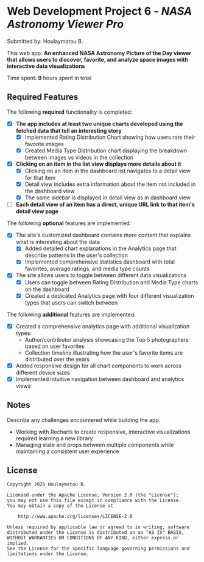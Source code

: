 # Web Development Project 6 - _NASA Astronomy Viewer Pro_

Submitted by: Houlaymatou B.

This web app: **An enhanced NASA Astronomy Picture of the Day viewer that allows users to discover, favorite, and analyze space images with interactive data visualizations**

Time spent: **9** hours spent in total

## Required Features

The following **required** functionality is completed:

- [x] **The app includes at least two unique charts developed using the fetched data that tell an interesting story**
  - [x] Implemented Rating Distribution Chart showing how users rate their favorite images
  - [x] Created Media Type Distribution chart displaying the breakdown between images vs videos in the collection
- [x] **Clicking on an item in the list view displays more details about it**
  - [x] Clicking on an item in the dashboard list navigates to a detail view for that item
  - [x] Detail view includes extra information about the item not included in the dashboard view
  - [x] The same sidebar is displayed in detail view as in dashboard view
- [ ] **Each detail view of an item has a direct, unique URL link to that item's detail view page**

The following **optional** features are implemented:

- [x] The site's customized dashboard contains more content that explains what is interesting about the data
  - [x] Added detailed chart explanations in the Analytics page that describe patterns in the user's collection
  - [x] Implemented comprehensive statistics dashboard with total favorites, average ratings, and media type counts
- [x] The site allows users to toggle between different data visualizations
  - [x] Users can toggle between Rating Distribution and Media Type charts on the dashboard
  - [x] Created a dedicated Analytics page with four different visualization types that users can switch between

The following **additional** features are implemented:

- [x] Created a comprehensive analytics page with additional visualization types:
  - Author/contributor analysis showcasing the Top 5 photographers based on user favorites
  - Collection timeline illustrating how the user's favorite items are distributed over the years
- [x] Added responsive design for all chart components to work across different device sizes
- [x] Implemented intuitive navigation between dashboard and analytics views

## Notes

Describe any challenges encountered while building the app.

- Working with Recharts to create responsive, interactive visualizations required learning a new library
- Managing state and props between multiple components while maintaining a consistent user experience

## License

    Copyright 2025 Houlaymatou B.

    Licensed under the Apache License, Version 2.0 (the "License");
    you may not use this file except in compliance with the License.
    You may obtain a copy of the License at

        http://www.apache.org/licenses/LICENSE-2.0

    Unless required by applicable law or agreed to in writing, software
    distributed under the License is distributed on an "AS IS" BASIS,
    WITHOUT WARRANTIES OR CONDITIONS OF ANY KIND, either express or implied.
    See the License for the specific language governing permissions and
    limitations under the License.
